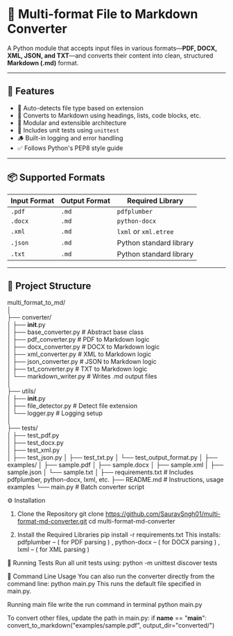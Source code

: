 # 📝 Multi-format File to Markdown Converter

A Python module that accepts input files in various formats—**PDF, DOCX, XML, JSON, and TXT**—and converts their content into clean, structured **Markdown (.md)** format.

---

## 🚀 Features

- 📄 Auto-detects file type based on extension
- 🔄 Converts to Markdown using headings, lists, code blocks, etc.
- 🧱 Modular and extensible architecture
- 🧪 Includes unit tests using `unittest`
- 🪵 Built-in logging and error handling
- ✅ Follows Python's PEP8 style guide

---

## 📦 Supported Formats

| Input Format | Output Format | Required Library       |
|--------------|----------------|-------------------------|
| `.pdf`       | `.md`          | `pdfplumber`            |
| `.docx`      | `.md`          | `python-docx`           |
| `.xml`       | `.md`          | `lxml` or `xml.etree`   |
| `.json`      | `.md`          | Python standard library |
| `.txt`       | `.md`          | Python standard library |

---

## 📁 Project Structure
multi_format_to_md/                                                                                                                                                                                    
│                                                                                                                                                                     
├── converter/                                                                                                                                                          
│   ├── __init__.py                                                                                                                                                                                                                                                           
│   ├── base_converter.py       # Abstract base class                                                                                                                                                                                                                         
│   ├── pdf_converter.py        # PDF to Markdown logic                                                                                                                                                                                                                      
│   ├── docx_converter.py       # DOCX to Markdown logic                                                                                                                                                                                                                
│   ├── xml_converter.py        # XML to Markdown logic                                                                                                                                                                                                                       
│   ├── json_converter.py       # JSON to Markdown logic                                                                                                                                                                                                               
│   ├── txt_converter.py        # TXT to Markdown logic                                                                                                                                                                                                                   
│   └── markdown_writer.py      # Writes .md output files                                                                                                                                                                       
│                                                                                                                                                                                                                                                          
├── utils/                                                                                                                                                                                                                                                           
│   ├── __init__.py                                                                                                                                                                                      
│   ├── file_detector.py        # Detect file extension                                                                                                                                                                                                 
│   └── logger.py               # Logging setup                                                                                                                                                                                          
│                                                                                                                                                                                                                
├── tests/                                                                                                                                                                                   
│   ├── test_pdf.py                                                                                                                                                                    
│   ├── test_docx.py                                                                                                                                             
│   ├── test_xml.py                                                                                     
│   ├── test_json.py
│   ├── test_txt.py
│   └── test_output_format.py
│
├── examples/
│   ├── sample.pdf
│   ├── sample.docx
│   ├── sample.xml
│   ├── sample.json
│   └── sample.txt
│
├── requirements.txt            # Includes pdfplumber, python-docx, lxml, etc.
├── README.md                   # Instructions, usage examples
└── main.py                     # Batch converter script


⚙️ Installation
1. Clone the Repository
  git clone https://github.com/SauravSngh01/multi-format-md-converter.git
  cd multi-format-md-converter

2. Install the Required Libraries
  pip install -r requirements.txt
This installs: pdfplumber – ( for PDF parsing ) , python-docx – ( for DOCX parsing ) , lxml – ( for XML parsing )

🧪 Running Tests
Run all unit tests using:
  python -m unittest discover tests
  
🔄 Command Line Usage
You can also run the converter directly from the command line:
  python main.py
This runs the default file specified in main.py.

Running main file 
write the run command in terminal 
python main.py

To convert other files, update the path in main.py:
if __name__ == "__main__":
    convert_to_markdown("examples/sample.pdf", output_dir="converted/")
